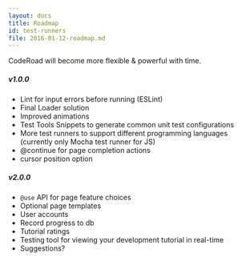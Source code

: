 ```yaml
---
layout: docs
title: Roadmap
id: test-runners
file: 2016-01-12-roadmap.md
---
```

CodeRoad will become more flexible & powerful with time.

##### v1.0.0
* Lint for input errors before running (ESLint)
* Final Loader solution
* Improved animations
* Test Tools Snippets to generate common unit test configurations
* More test runners to support different programming languages (currently only Mocha test runner for JS)
* @continue for page completion actions
* cursor position option

##### v2.0.0
* `@use` API for page feature choices
* Optional page templates
* User accounts
* Record progress to db
* Tutorial ratings
* Testing tool for viewing your development tutorial in real-time
* Suggestions?
